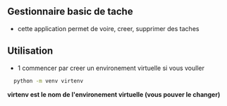 ## Gestionnaire basic de tache
- cette application permet de voire, creer, supprimer des taches

## Utilisation
- 1 commencer par creer un environement virtuelle si vous vouller
```bash
  python -m venv virtenv
```
__virtenv est le nom de l'environement virtuelle (vous pouver le changer)__
